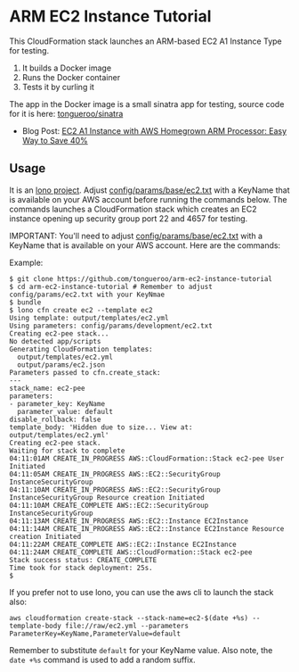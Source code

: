 # ARM EC2 Instance Tutorial

This CloudFormation stack launches an ARM-based EC2 A1 Instance Type for testing.

1. It builds a Docker image
2. Runs the Docker container
3. Tests it by curling it

The app in the Docker image is a small sinatra app for testing, source code for it is here: [tongueroo/sinatra](https://github.com/tongueroo/sinatra)

* Blog Post: [EC2 A1 Instance with AWS Homegrown ARM Processor: Easy Way to Save 40%](https://blog.boltops.com/2018/12/16/ec2-a1-instance-with-aws-homegrown-arm-processor-easy-way-to-save-40)

## Usage

It is an [lono project](http://lono.cloud).  Adjust [config/params/base/ec2.txt](config/params/base/ec2.txt) with a KeyName that is available on your AWS account before running the commands below. The commands launches a CloudFormation stack which creates an EC2 instance opening up security group port 22 and 4657 for testing.

IMPORTANT: You'll need to adjust [config/params/base/ec2.txt](https://github.com/tongueroo/arm-ec2-instance-tutorial/blob/master/config/params/base/ec2.txt) with a KeyName that is available on your AWS account. Here are the commands:

Example:

    $ git clone https://github.com/tongueroo/arm-ec2-instance-tutorial
    $ cd arm-ec2-instance-tutorial # Remember to adjust config/params/ec2.txt with your KeyNmae
    $ bundle
    $ lono cfn create ec2 --template ec2
    Using template: output/templates/ec2.yml
    Using parameters: config/params/development/ec2.txt
    Creating ec2-pee stack...
    No detected app/scripts
    Generating CloudFormation templates:
      output/templates/ec2.yml
      output/params/ec2.json
    Parameters passed to cfn.create_stack:
    ---
    stack_name: ec2-pee
    parameters:
    - parameter_key: KeyName
      parameter_value: default
    disable_rollback: false
    template_body: 'Hidden due to size... View at: output/templates/ec2.yml'
    Creating ec2-pee stack.
    Waiting for stack to complete
    04:11:01AM CREATE_IN_PROGRESS AWS::CloudFormation::Stack ec2-pee User Initiated
    04:11:05AM CREATE_IN_PROGRESS AWS::EC2::SecurityGroup InstanceSecurityGroup
    04:11:10AM CREATE_IN_PROGRESS AWS::EC2::SecurityGroup InstanceSecurityGroup Resource creation Initiated
    04:11:10AM CREATE_COMPLETE AWS::EC2::SecurityGroup InstanceSecurityGroup
    04:11:13AM CREATE_IN_PROGRESS AWS::EC2::Instance EC2Instance
    04:11:14AM CREATE_IN_PROGRESS AWS::EC2::Instance EC2Instance Resource creation Initiated
    04:11:22AM CREATE_COMPLETE AWS::EC2::Instance EC2Instance
    04:11:24AM CREATE_COMPLETE AWS::CloudFormation::Stack ec2-pee
    Stack success status: CREATE_COMPLETE
    Time took for stack deployment: 25s.
    $

If you prefer not to use lono, you can use the aws cli to launch the stack also:

    aws cloudformation create-stack --stack-name=ec2-$(date +%s) --template-body file://raw/ec2.yml --parameters ParameterKey=KeyName,ParameterValue=default

Remember to substitute `default` for your KeyName value. Also note, the `date +%s` command is used to add a random suffix.
